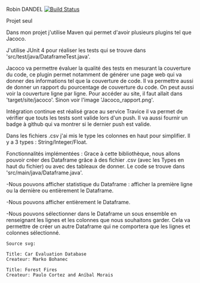 Robin DANDEL
[![Build Status](https://travis-ci.com/RobinDandel/DataAnalysisLibrary.svg?token=e4mRizEpTxFhvvM9ZN4Z&branch=master)](https://travis-ci.com/RobinDandel/DataAnalysisLibrary)

Projet seul

Dans mon projet j'utilise Maven qui permet d'avoir plusieurs plugins tel que Jacoco.

J'utilise JUnit 4 pour réaliser les tests qui se trouve dans 'src/test/java/DataframeTest.java'.

Jacoco va permettre évaluer la qualité des tests en mesurant la couverture du code, ce plugin permet notamment de générer une page web qui va donner des informations tel que la couverture de code. Il va permettre aussi de donner un rapport du pourcentage de couverture du code. On peut aussi voir la couverture ligne par ligne. Pour accéder au site, il faut allait dans 'target/site/jacoco'. Sinon voir l'image 'Jacoco_rapport.png'.

Intégration continue est réalisé grace au service Travice il va permet de vérifier que touts les tests sont valide lors d'un push. Il va aussi fournir un badge à github qui va montrer si le dernier push est valide.

Dans les fichiers .csv j'ai mis le type les colonnes en haut pour simplifier. Il y a 3 types : String/Integer/Float.

Fonctionnalités implémentées : Grace à cette bibliothèque, nous allons pouvoir créer des Dataframe grâce à des fichier .csv (avec les Types en haut du fichier) ou avec des tableaux de donner. Le code se trouve dans 'src/main/java/Dataframe.java'.

-Nous pouvons afficher statistique du Dataframe : afficher la première ligne ou la dernière ou entièrement le Dataframe.

-Nous pouvons afficher entièrement le Dataframe.

-Nous pouvons sélectionner dans le Dataframe un sous ensemble en renseignant les lignes et les colonnes que nous souhaitons garder. Cela va permettre de créer un autre Dataframe qui ne comportera que les lignes et colonnes sélectionné.



    
    Source svg:
    
    Title: Car Evaluation Database
    Createur: Marko Bohanec
    
    Title: Forest Fires
    Createur: Paulo Cortez and Aníbal Morais

